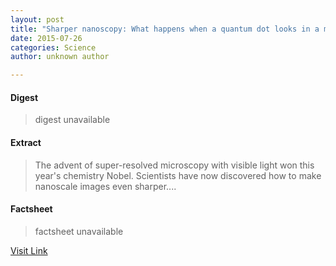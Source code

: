 ```yaml
---
layout: post
title: "Sharper nanoscopy: What happens when a quantum dot looks in a mirror?"
date: 2015-07-26
categories: Science
author: unknown author

---
```



#### Digest
>digest unavailable

#### Extract
>The advent of super-resolved microscopy with visible light won this year's chemistry Nobel. Scientists have now discovered how to make nanoscale images even sharper....

#### Factsheet
>factsheet unavailable

[Visit Link](http://feeds.sciencedaily.com/~r/sciencedaily/~3/_6zxg0FDV4A/150319143422.htm)


